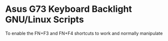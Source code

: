 Asus G73 Keyboard Backlight GNU/Linux Scripts
=============================================
To enable the FN+F3 and FN+F4 shortcuts to work and normally manipulate

